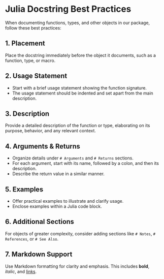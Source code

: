 # Julia Docstring Best Practices

When documenting functions, types, and other objects in our package, follow these best practices:

## 1. **Placement**
Place the docstring immediately before the object it documents, such as a function, type, or macro.

## 2. **Usage Statement**
- Start with a brief usage statement showing the function signature.
- The usage statement should be indented and set apart from the main description.

## 3. **Description**
Provide a detailed description of the function or type, elaborating on its purpose, behavior, and any relevant context.

## 4. **Arguments & Returns**
- Organize details under `# Arguments` and `# Returns` sections.
- For each argument, start with its name, followed by a colon, and then its description.
- Describe the return value in a similar manner.

## 5. **Examples**
- Offer practical examples to illustrate and clarify usage.
- Enclose examples within a Julia code block.

## 6. **Additional Sections**
For objects of greater complexity, consider adding sections like `# Notes`, `# References`, or `# See Also`.

## 7. **Markdown Support**
Use Markdown formatting for clarity and emphasis. This includes **bold**, *italic*, and [links](#).




